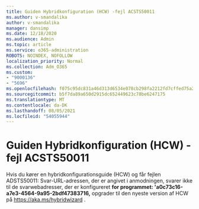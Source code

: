 ```yaml
---
title: Guiden Hybridkonfiguration (HCW) -fejl ACSTS50011
ms.author: v-smandalika
author: v-smandalika
manager: dansimp
ms.date: 12/18/2020
ms.audience: Admin
ms.topic: article
ms.service: o365-administration
ROBOTS: NOINDEX, NOFOLLOW
localization_priority: Normal
ms.collection: Adm_O365
ms.custom:
- "9000136"
- "5696"
ms.openlocfilehash: f075c95dc831a46d313d6534e078cb298fa2212fd7cffed75a2953e7e80603a9
ms.sourcegitcommit: b5f7da89a650d2915dc652449623c78be6247175
ms.translationtype: MT
ms.contentlocale: da-DK
ms.lasthandoff: 08/05/2021
ms.locfileid: "54055944"
---
```

# <a name="hybrid-configuration-wizard-hcw-error-acsts50011"></a>Guiden Hybridkonfiguration (HCW) -fejl ACSTS50011

Hvis du kører en hybridkonfigurationsguide (HCW) og får fejlen ADSTS50011: Svar-URL-adressen, der er angivet i anmodningen, svarer ikke til de svarwebadresser, der er konfigureret **for programmet: 'a0c73c16-a7e3-4564-9a95-2bdf47383716,** opgrader til den nyeste version af HCW på https://aka.ms/hybridwizard .




